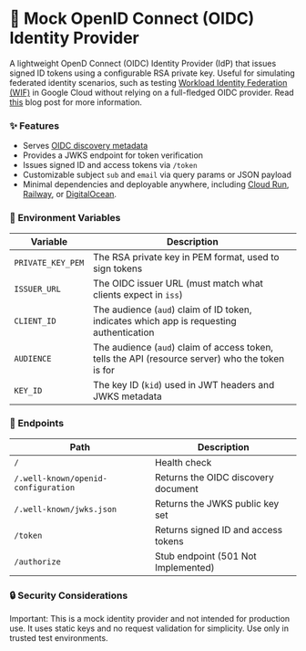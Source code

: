 # 🪪 Mock OpenID Connect (OIDC) Identity Provider

A lightweight OpenD Connect (OIDC) Identity Provider (IdP) that issues signed ID tokens using a configurable RSA private key. Useful for simulating federated identity scenarios, such as testing [Workload Identity Federation (WIF)](https://cloud.google.com/iam/docs/workload-identity-federation) in Google Cloud without relying on a full-fledged OIDC provider. Read [this](https://alphasec.io/secure-federated-access-to-google-cloud-building-a-mock-oidc-identity-provider/) blog post for more information.


### ✨ Features

- Serves [OIDC discovery metadata](https://openid.net/specs/openid-connect-discovery-1_0.html)
- Provides a JWKS endpoint for token verification
- Issues signed ID and access tokens via `/token`
- Customizable subject `sub` and `email` via query params or JSON payload
- Minimal dependencies and deployable anywhere, including [Cloud Run](https://cloud.google.com/run?hl=en), [Railway](https://railway.app/?referralCode=alphasec), or [DigitalOcean](https://m.do.co/c/5552e11c260f).


### 🔧 Environment Variables

| Variable          | Description                                                                                      |
|-------------------|--------------------------------------------------------------------------------------------------|
| `PRIVATE_KEY_PEM` | The RSA private key in PEM format, used to sign tokens                                           |
| `ISSUER_URL`      | The OIDC issuer URL (must match what clients expect in `iss`)                                    |
| `CLIENT_ID`       | The audience (`aud`) claim of ID token, indicates which app is requesting authentication         |
| `AUDIENCE`        | The audience (`aud`) claim of access token, tells the API (resource server) who the token is for |
| `KEY_ID`          | The key ID (`kid`) used in JWT headers and JWKS metadata                                         |


### 🧪 Endpoints

| Path                                        | Description                              |
|---------------------------------------------|------------------------------------------|
| `/`                                         | Health check                             |
| `/.well-known/openid-configuration`         | Returns the OIDC discovery document      |
| `/.well-known/jwks.json`                    | Returns the JWKS public key set          |
| `/token`                                    | Returns signed ID and access tokens      |
| `/authorize`                                | Stub endpoint (501 Not Implemented)      |


### 🔒 Security Considerations
Important: This is a mock identity provider and not intended for production use. It uses static keys and no request validation for simplicity. Use only in trusted test environments.
